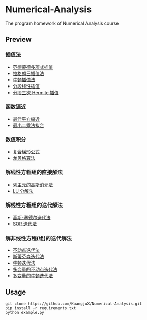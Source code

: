# Numerical-Analysis
The program homework of Numerical Analysis course

## Preview
### 插值法
- [范德蒙德多项式插值](./interp/vandermonde.py)
- [拉格朗日插值法](./interp/lagrange.py)
- [牛顿插值法](./interp/newton.py)
- [分段线性插值](./interp/piece_linear.py)
- [分段三次 Hermite 插值](./interp/hermite.py)  

### 函数逼近
- [最佳平方逼近](./approx/best_square.py)
- [最小二乘法拟合](./approx/least_squares.py)

### 数值积分
- [复合梯形公式](./integration/__init__.py)
- [龙贝格算法](./integration/__init__.py)

### 解线性方程组的直接解法
- [列主元的高斯消元法](./matrix/__init__.py)
- [LU 分解法](./matrix/__init__.py)

### 解线性方程组的迭代解法
- [高斯-塞德尔迭代法](./matrix/__init__.py#L97)
- [SOR 迭代法](./matrix/__init__.py#120)

### 解非线性方程(组)的迭代解法
- [不动点迭代法](./nonlinear/__init__.py#L30)
- [斯蒂芬森迭代法](./nonlinear/__init__.py#L45)
- [牛顿迭代法](./nonlinear/__init__.py#L64)
- [多变量的不动点迭代法](./nonlinear/__init__.py#L79)
- [多变量的牛顿迭代法](./nonlinear/__init__.py#L94)

## Usage
```shell
git clone https://github.com/KuangjuX/Numerical-Analysis.git
pip install -r requirements.txt
python example.py
```
